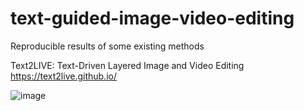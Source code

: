# text-guided-image-video-editing
Reproducible results of some existing methods

Text2LIVE: Text-Driven Layered Image and Video Editing
https://text2live.github.io/

![image]()
